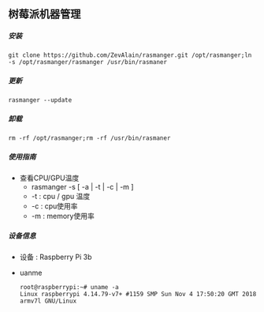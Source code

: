 ## 树莓派机器管理

##### 安装

```
git clone https://github.com/ZevAlain/rasmanger.git /opt/rasmanger;ln -s /opt/rasmanger/rasmanger /usr/bin/rasmaner
```

##### 更新

```
rasmanger --update
```

##### 卸载

```
rm -rf /opt/rasmanger;rm -rf /usr/bin/rasmaner
```

##### 使用指南

- 查看CPU/GPU温度  
  - rasmanger -s [ -a | -t | -c | -m ]
  - -t : cpu / gpu 温度
  - -c : cpu使用率
  - -m : memory使用率

##### 设备信息

- 设备 : Raspberry Pi 3b

- uanme

  ```
  root@raspberrypi:~# uname -a
  Linux raspberrypi 4.14.79-v7+ #1159 SMP Sun Nov 4 17:50:20 GMT 2018 armv7l GNU/Linux
  ```




